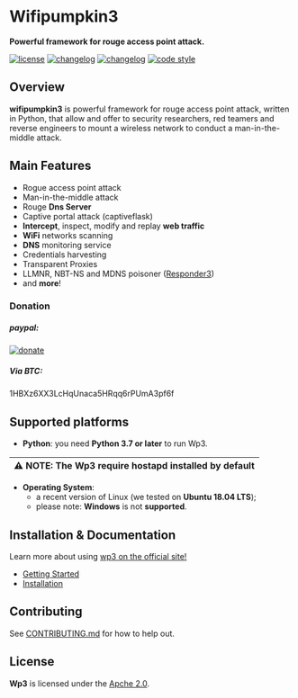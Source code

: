 # Wifipumpkin3
**Powerful framework for rouge access point attack.**

[![license](https://img.shields.io/badge/license-apache%202-orange)](https://github.com/P0cL4bs/wifipumpkin3//blob/master/LICENSE)
[![changelog](https://img.shields.io/badge/change-log-yellow)](https://github.com/P0cL4bs/wifipumpkin3/blob/master/CHANGELOG.md)
[![changelog](https://img.shields.io/badge/versioon-1.0.0-blue)](https://github.com/P0cL4bs/wifipumpkin3/)
[![code style](https://img.shields.io/badge/code%20style-black-000000.svg)](https://github.com/ambv/black)

## Overview
**wifipumpkin3** is powerful framework for rouge access point attack, written in Python, that allow and offer to security researchers, red teamers and reverse engineers  to mount a wireless network to conduct a man-in-the-middle attack.

## Main Features

- Rogue access point attack
- Man-in-the-middle attack
- Rouge **Dns Server**
- Captive portal attack (captiveflask)
- **Intercept**, inspect, modify and replay **web traffic**
- **WiFi** networks scanning
- **DNS** monitoring service
- Credentials harvesting
- Transparent Proxies
- LLMNR, NBT-NS and MDNS poisoner ([Responder3](https://github.com/skelsec/Responder3)) 
- and **more**!

### Donation

##### paypal:

[![donate](https://www.paypalobjects.com/en_US/i/btn/btn_donate_LG.gif)](https://www.paypal.com/cgi-bin/webscr?cmd=_s-xclick&hosted_button_id=PUPJEGHLJPFQL)

##### Via BTC:

1HBXz6XX3LcHqUnaca5HRqq6rPUmA3pf6f

## Supported platforms

* **Python**: you need **Python 3.7 or later** to run Wp3.

| :warning: NOTE: The Wp3 require hostapd installed by default |
| --- |

* **Operating System**:
  * a recent version of Linux (we tested on **Ubuntu 18.04 LTS**);
  * please note: **Windows** is not **supported**.

## Installation & Documentation

Learn more about using [wp3 on the official site!](https://jestjs.io)

- [Getting Started](http://gettingstarted)
- [Installation](http://installationlink)

## Contributing

See [CONTRIBUTING.md](CONTRIBUTING.md) for how to help out.

## License

**Wp3** is licensed under the [Apche 2.0](./LICENSE).